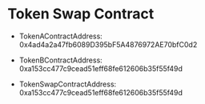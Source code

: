 # Token Swap Contract

- TokenAContractAddress:
  0x4ad4a2a47fb6089D395bF5A4876972AE70bfC0d2

- TokenBContractAddress:
  0xa153cc477c9cead51eff68fe612606b35f55f49d

- TokenSwapContractAddress:
  0xa153cc477c9cead51eff68fe612606b35f55f49d
